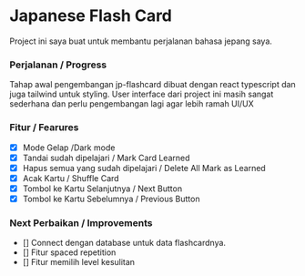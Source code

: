 # Japanese Flash Card
Project ini saya buat untuk membantu perjalanan bahasa jepang saya.

### Perjalanan / Progress
Tahap awal pengembangan jp-flashcard dibuat dengan react typescript dan juga tailwind untuk styling.
User interface dari project ini masih sangat sederhana dan perlu pengembangan lagi agar lebih ramah UI/UX


### Fitur / Fearures
- [x] Mode Gelap /Dark mode
- [x] Tandai sudah dipelajari / Mark Card Learned
- [x] Hapus semua yang sudah dipelajari / Delete All Mark as Learned
- [x] Acak Kartu / Shuffle Card
- [x] Tombol ke Kartu Selanjutnya / Next Button
- [x] Tombol ke Kartu Sebelumnya / Previous Button

### Next Perbaikan / Improvements
- [] Connect dengan database untuk data flashcardnya.
- [] Fitur spaced repetition
- [] Fitur memilih level kesulitan